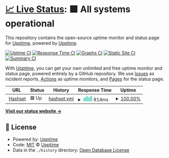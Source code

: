 # [📈 Live Status](https://upptime.github.io/upptime): <!--live status--> **🟩 All systems operational**

This repository contains the open-source uptime monitor and status page for [Upptime](https://upptime.js.org), powered by [Upptime](https://github.com/upptime/upptime).

[![Uptime CI](https://github.com/kaeedo/UpptimeMonitor/workflows/Uptime%20CI/badge.svg)](https://github.com/kaeedo/UpptimeMonitor/actions?query=workflow%3A%22Uptime+CI%22)
[![Response Time CI](https://github.com/kaeedo/UpptimeMonitor/workflows/Response%20Time%20CI/badge.svg)](https://github.com/kaeedo/UpptimeMonitor/actions?query=workflow%3A%22Response+Time+CI%22)
[![Graphs CI](https://github.com/kaeedo/UpptimeMonitor/workflows/Graphs%20CI/badge.svg)](https://github.com/kaeedo/UpptimeMonitor/actions?query=workflow%3A%22Graphs+CI%22)
[![Static Site CI](https://github.com/kaeedo/UpptimeMonitor/workflows/Static%20Site%20CI/badge.svg)](https://github.com/kaeedo/UpptimeMonitor/actions?query=workflow%3A%22Static+Site+CI%22)
[![Summary CI](https://github.com/kaeedo/UpptimeMonitor/workflows/Summary%20CI/badge.svg)](https://github.com/kaeedo/UpptimeMonitor/actions?query=workflow%3A%22Summary+CI%22)

With [Upptime](https://upptime.js.org), you can get your own unlimited and free uptime monitor and status page, powered entirely by a GitHub repository. We use [Issues](https://github.com/upptime/upptime/issues) as incident reports, [Actions](https://github.com/kaeedo/UpptimeMonitor/actions) as uptime monitors, and [Pages](https://upptime.github.io/upptime) for the status page.

<!--start: status pages-->
<!-- This summary is generated by Upptime (https://github.com/upptime/upptime) -->
<!-- Do not edit this manually, your changes will be overwritten -->
<!-- prettier-ignore -->
| URL | Status | History | Response Time | Uptime |
| --- | ------ | ------- | ------------- | ------ |
| <img alt="" src="https://favicons.githubusercontent.com/hashset.dev" height="13"> [Hashset](https://hashset.dev/articles) | 🟩 Up | [hashset.yml](https://github.com/kaeedo/UpptimeMonitor/commits/HEAD/history/hashset.yml) | <details><summary><img alt="Response time graph" src="./graphs/hashset/response-time-week.png" height="20"> 914ms</summary><br><a href="https://kaeedo.github.io/UpptimeMonitor/history/hashset"><img alt="Response time 795" src="https://img.shields.io/endpoint?url=https%3A%2F%2Fraw.githubusercontent.com%2Fkaeedo%2FUpptimeMonitor%2FHEAD%2Fapi%2Fhashset%2Fresponse-time.json"></a><br><a href="https://kaeedo.github.io/UpptimeMonitor/history/hashset"><img alt="24-hour response time 1182" src="https://img.shields.io/endpoint?url=https%3A%2F%2Fraw.githubusercontent.com%2Fkaeedo%2FUpptimeMonitor%2FHEAD%2Fapi%2Fhashset%2Fresponse-time-day.json"></a><br><a href="https://kaeedo.github.io/UpptimeMonitor/history/hashset"><img alt="7-day response time 914" src="https://img.shields.io/endpoint?url=https%3A%2F%2Fraw.githubusercontent.com%2Fkaeedo%2FUpptimeMonitor%2FHEAD%2Fapi%2Fhashset%2Fresponse-time-week.json"></a><br><a href="https://kaeedo.github.io/UpptimeMonitor/history/hashset"><img alt="30-day response time 795" src="https://img.shields.io/endpoint?url=https%3A%2F%2Fraw.githubusercontent.com%2Fkaeedo%2FUpptimeMonitor%2FHEAD%2Fapi%2Fhashset%2Fresponse-time-month.json"></a><br><a href="https://kaeedo.github.io/UpptimeMonitor/history/hashset"><img alt="1-year response time 795" src="https://img.shields.io/endpoint?url=https%3A%2F%2Fraw.githubusercontent.com%2Fkaeedo%2FUpptimeMonitor%2FHEAD%2Fapi%2Fhashset%2Fresponse-time-year.json"></a></details> | <details><summary><a href="https://kaeedo.github.io/UpptimeMonitor/history/hashset">100.00%</a></summary><a href="https://kaeedo.github.io/UpptimeMonitor/history/hashset"><img alt="All-time uptime 100.00%" src="https://img.shields.io/endpoint?url=https%3A%2F%2Fraw.githubusercontent.com%2Fkaeedo%2FUpptimeMonitor%2FHEAD%2Fapi%2Fhashset%2Fuptime.json"></a><br><a href="https://kaeedo.github.io/UpptimeMonitor/history/hashset"><img alt="24-hour uptime 100.00%" src="https://img.shields.io/endpoint?url=https%3A%2F%2Fraw.githubusercontent.com%2Fkaeedo%2FUpptimeMonitor%2FHEAD%2Fapi%2Fhashset%2Fuptime-day.json"></a><br><a href="https://kaeedo.github.io/UpptimeMonitor/history/hashset"><img alt="7-day uptime 100.00%" src="https://img.shields.io/endpoint?url=https%3A%2F%2Fraw.githubusercontent.com%2Fkaeedo%2FUpptimeMonitor%2FHEAD%2Fapi%2Fhashset%2Fuptime-week.json"></a><br><a href="https://kaeedo.github.io/UpptimeMonitor/history/hashset"><img alt="30-day uptime 100.00%" src="https://img.shields.io/endpoint?url=https%3A%2F%2Fraw.githubusercontent.com%2Fkaeedo%2FUpptimeMonitor%2FHEAD%2Fapi%2Fhashset%2Fuptime-month.json"></a><br><a href="https://kaeedo.github.io/UpptimeMonitor/history/hashset"><img alt="1-year uptime 100.00%" src="https://img.shields.io/endpoint?url=https%3A%2F%2Fraw.githubusercontent.com%2Fkaeedo%2FUpptimeMonitor%2FHEAD%2Fapi%2Fhashset%2Fuptime-year.json"></a></details>

<!--end: status pages-->

[**Visit our status website →**](https://upptime.github.io/upptime)

## 📄 License

- Powered by: [Upptime](https://github.com/upptime/upptime)
- Code: [MIT](./LICENSE) © [Upptime](https://upptime.js.org)
- Data in the `./history` directory: [Open Database License](https://opendatacommons.org/licenses/odbl/1-0/)
